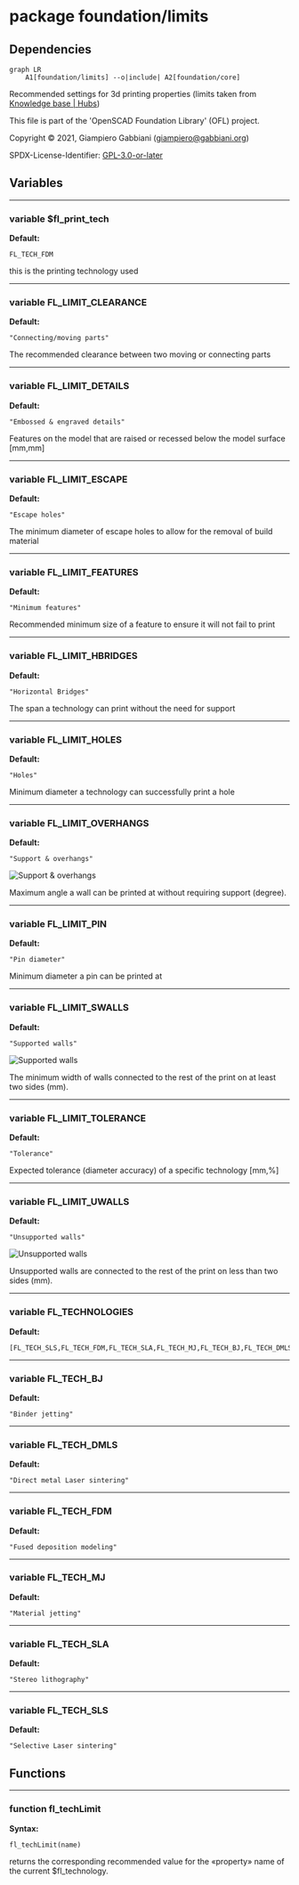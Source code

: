 # package foundation/limits

## Dependencies

```mermaid
graph LR
    A1[foundation/limits] --o|include| A2[foundation/core]
```

Recommended settings for 3d printing properties
(limits taken from [Knowledge base | Hubs](https://www.hubs.com/knowledge-base/))

This file is part of the 'OpenSCAD Foundation Library' (OFL) project.

Copyright © 2021, Giampiero Gabbiani (giampiero@gabbiani.org)

SPDX-License-Identifier: [GPL-3.0-or-later](https://spdx.org/licenses/GPL-3.0-or-later.html)


## Variables

---

### variable $fl_print_tech

__Default:__

    FL_TECH_FDM

this is the printing technology used

---

### variable FL_LIMIT_CLEARANCE

__Default:__

    "Connecting/moving parts"

The recommended clearance between two moving or connecting parts

---

### variable FL_LIMIT_DETAILS

__Default:__

    "Embossed & engraved details"

Features on the model that are raised or recessed below the model surface [mm,mm]

---

### variable FL_LIMIT_ESCAPE

__Default:__

    "Escape holes"

The minimum diameter of escape holes to allow for the removal of build material

---

### variable FL_LIMIT_FEATURES

__Default:__

    "Minimum features"

Recommended minimum size of a feature to ensure it will not fail to print

---

### variable FL_LIMIT_HBRIDGES

__Default:__

    "Horizontal Bridges"

The span a technology can print without the need for support

---

### variable FL_LIMIT_HOLES

__Default:__

    "Holes"

Minimum diameter a technology can successfully print a hole

---

### variable FL_LIMIT_OVERHANGS

__Default:__

    "Support & overhangs"

![Support & overhangs](256x256/fig_Support_and_overhangs.png)

Maximum angle a wall can be printed at without requiring support (degree).


---

### variable FL_LIMIT_PIN

__Default:__

    "Pin diameter"

Minimum diameter a pin can be printed at

---

### variable FL_LIMIT_SWALLS

__Default:__

    "Supported walls"

![Supported walls](256x256/fig_Supported_walls.png)

The minimum width of walls connected to the rest of the print on at least
two sides (mm).


---

### variable FL_LIMIT_TOLERANCE

__Default:__

    "Tolerance"

Expected tolerance (diameter accuracy) of a specific technology [mm,%]

---

### variable FL_LIMIT_UWALLS

__Default:__

    "Unsupported walls"

![Unsupported walls](256x256/fig_Unsupported_walls.png)

Unsupported walls are connected to the rest of the print on less than two
sides (mm).


---

### variable FL_TECHNOLOGIES

__Default:__

    [FL_TECH_SLS,FL_TECH_FDM,FL_TECH_SLA,FL_TECH_MJ,FL_TECH_BJ,FL_TECH_DMLS,]

---

### variable FL_TECH_BJ

__Default:__

    "Binder jetting"

---

### variable FL_TECH_DMLS

__Default:__

    "Direct metal Laser sintering"

---

### variable FL_TECH_FDM

__Default:__

    "Fused deposition modeling"

---

### variable FL_TECH_MJ

__Default:__

    "Material jetting"

---

### variable FL_TECH_SLA

__Default:__

    "Stereo lithography"

---

### variable FL_TECH_SLS

__Default:__

    "Selective Laser sintering"

## Functions

---

### function fl_techLimit

__Syntax:__

```text
fl_techLimit(name)
```

returns the corresponding recommended value for the «property» name of the
current $fl_technology.


